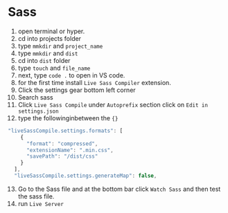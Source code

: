 # Sass

1. open terminal or hyper.
2. cd into projects folder
3. type `mmkdir` and `project_name`
4. type `mmkdir` and `dist`
5. cd into `dist` folder
6. type `touch` and `file_name`
7. next, type `code .` to open in VS code.
8. for the first time install `Live Sass Compiler` extension.
9. Click the settings gear bottom left corner
10. Search sass
11. Click `Live Sass Compile` under `Autoprefix` section click on `Edit in settings.json`
12. type the followinginbetween the `{}`

```javascript
"liveSassCompile.settings.formats": [
    {
      "format": "compressed",
      "extensionName": ".min.css",
      "savePath": "/dist/css"
    }
  ],
  "liveSassCompile.settings.generateMap": false,
```

13. Go to the Sass file and at the bottom bar click `Watch Sass` and then test the sass file.
14. run `Live Server`
